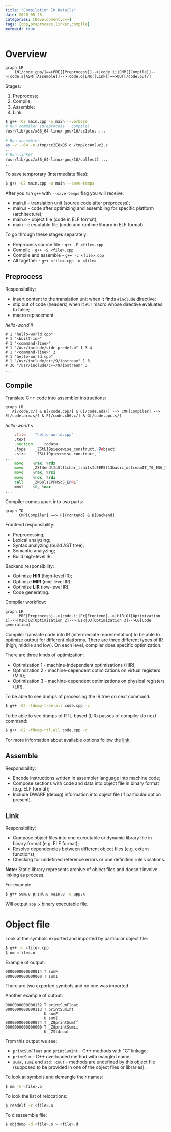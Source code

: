 ```yaml
---
title: "Compilation In Details"
date: 2020-05-28
categories: [Development,C++]
tags: [cpp,preprocess,linker,compile]
mermaid: true
---
```


# Overview

```mermaid
graph LR
    IN[/code.cpp/]==>PRE[[Preprocess]]-->|code.ii|CMP[[Compile]]-->|code.s|ASM[[Assemble]]-->|code.o|LNK[[Link]]==>OUT[/code.out/]
```

Stages:

1. Preprocess;
2. Compile;
3. Assemble;
4. Link.

```bash
$ g++ -O2 main.cpp -o main --verbose
# Run compiler (preprocess + compile)
/usr/lib/gcc/x86_64-linux-gnu/10/cc1plus ...
...
# Run assembler
as -v --64 -o /tmp/cc2E8xQ5.o /tmp/ccAmJux2.s
...
# Run linker
/usr/lib/gcc/x86_64-linux-gnu/10/collect2 ...
...
```

To save temprorary (intermediate files):

```bash
$ g++ -O2 main.cpp -o main --save-temps
```

After you run `g++` with `--save-temps` flag you will receive:

* main.ii - translation unit (source code after preprocess);
* main.s - code after optimizing and assembling for specific platform (architecture);
* main.o - object file (code in ELF format);
* main - executable file (code and runtime library in ELF format).

To go through these stages separately:

- Preprocess source file - `g++ -E <file>.cpp`
- Compile - `g++ -S <file>.cpp`
- Compile and assemble - `g++ -c <file>.cpp`
- All together - `g++ <file>.cpp -o <file>`

## Preprocess

Responsibility:

* insert content to the translation unit when it finds `#include` directive;
* stip out of code (headers) when it `#if` macro whose directive evaluates to false;
* macro replacement.

*hello-world.ii*

```
# 1 "hello-world.cpp"
# 1 "<built-in>"
# 1 "<command-line>"
# 1 "/usr/include/stdc-predef.h" 1 3 4
# 1 "<command-line>" 2
# 1 "hello-world.cpp"
# 1 "/usr/include/c++/9/iostream" 1 3
# 36 "/usr/include/c++/9/iostream" 3
...
```

## Compile

Translate C++ code into assembler instructions:

```mermaid
graph LR
   A[/code.c/] & B[/code.cpp/] & C[/code.ada/] --> CMP[Compiler] --> E[/code.arm.s/] & F[/code.x86.c/] & G[/code.ppc.s/] 
```

*hello-world.s*

```asm
    .file    "hello-world.cpp"
    .text
    .section    .rodata
    .type    _ZStL19piecewise_construct, @object
    .size    _ZStL19piecewise_construct, 1
...
    movq    %rax, %rdx
    movq    _ZSt4endlIcSt11char_traitsIcEERSt13basic_ostreamIT_T0_ES6_@GOTPCREL(%rip), %rax
    movq    %rax, %rsi
    movq    %rdx, %rdi
    call    _ZNSolsEPFRSoS_E@PLT
    movl    $0, %eax
...
```

Compiler comes apart into two parts:

```mermaid
graph TD
      CMP[Compiler] ==> F[Frontend] & B[Backend]
```

Frontend responsibility:

* Preprocessing;
* Lexical analyzing;
* Syntax analyzing (build AST tree);
* Semantic analyzing;
* Build high-level IR.

Backend responsibility:

* Optimize **HIR** (high-level IR);
* Optimize **MIR** (mid-level IR);
* Optimize **LIR** (low-level IR);
* Code generating.

Compiler workflow:

```mermaid
graph LR
      PRE[Preprocess]-->|code.ii|Fr[Frontend]-->|HIR|O1[Optimization 1]-->|MIR|O2[Optimization 2]-->|LIR|O3[Optimization 3]-->CG[Code generation]
```

Compiler translate code into IR (intermediate representation) to be able to optimize output for different platforms. There are three different types of IR (high, middle and low). On each level, compiler does specific optimization.

There are three kinds of optimization:

* Optimization 1 - machine-independent optimizations (HIR);
* Optimization 2 - machine-dependent optimizations on virtual registers (MIR);
* Optimization 3 - machine-dependent optimizations on physical registers (LIR).

To be able to see dumps of processing the IR tree do next command:

```bash
$ g++ -O2 -fdump-tree-all code.cpp -c
```

To be able to see dumps of RTL-based (LIR) passes of compiler do next command:

```bash
$ g++ -O2 -fdump-rtl-all code.cpp -c
```

For more information about available options follow the [link](https://gcc.gnu.org/onlinedocs/gcc/).

## Assemble

Responsibility:

* Encode instructions written in assembler language into machine code;
* Compose sections with code and data into object file in binary format (e.g. ELF format);
* Include DWARF (debug) information into object file (if particular option present).

## Link

Responsibility:

* Compose object files into one executable or dynamic library file in binary format (e.g. ELF format);
* Resolve dependencies between different object files (e.g. extern functions);
* Checking for undefined reference errors or one definition rule violations.

**Note:** Static library represents archive of object files and doesn't involve linking as process.

For example:

```bash
$ g++ sum.o print.o main.o -o app.x
```

Will output `app.x` binary executable file.

# Object file

Look at the symbols exported and imported by particular object file:

```bash
$ g++ -c <file>.cpp
$ nm <file>.o
```

Example of output:

```
0000000000000014 T sumF
0000000000000000 T sumI
```

There are two exported symbols and no one was imported.

Another example of output:

```
0000000000000132 T printSumFloat
0000000000000113 T printSumInt
                 U sumF
                 U sumI
0000000000000074 T _Z8printSumff
0000000000000000 T _Z8printSumii
                 U _ZSt4cout
```

From this output we see:

+ `printSumFloat` and `printSumInt` - C++ methods with "C" linkage;
+ `printSum` - C++ overloaded method with mangled name;
+ `sumF`, `sumI` and `std::cout` - methods are undefined by this object file (supposed to be provided in one of the object files or libraries).

To look at symbols and demangle their names:

```bash
$ nm -C <file>.o
```

To look the list of relocations:

```bash
$ readelf -r <file>.o
```

To disassemble file:

```bash
$ objdump -d <file>.o > <file>.d
```